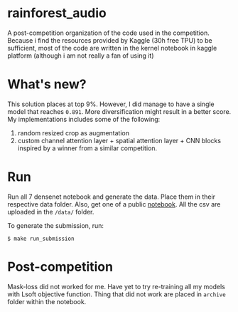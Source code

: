 # rainforest_audio

A post-competition organization of the code used in the competition. Because i find the resources provided by Kaggle (30h free TPU) to be sufficient, most of the code are written in the kernel notebook in kaggle platform (although i am not really a fan of using it)

# What's new?

This solution places at top 9%. However, I did manage to have a single model that reaches  `0.891`. More diversification might result in a better score. My implementations includes some of the following:

1) random resized crop as augmentation
2) custom channel attention layer + spatial attention layer + CNN blocks inspired by a winner from a similar competition.

# Run 

Run all 7 densenet notebook and generate the data. Place them in their respective data folder. Also, get one of a public [notebook](https://www.kaggle.com/mehrankazeminia/ensembling-0-880-audio-detection-101). All the csv are uploaded in the `/data/` folder. 

To generate the submission, run:

```
$ make run_submission
```

# Post-competition

Mask-loss did not worked for me. Have yet to try re-training all my models with Lsoft objective function. Thing that did not work are placed in `archive` folder within the notebook.

